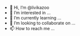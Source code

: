 - 👋 Hi, I’m @livikazoo
- 👀 I’m interested in ...
- 🌱 I’m currently learning ...
- 💞️ I’m looking to collaborate on ...
- 📫 How to reach me ...

<!---
livikazoo/livikazoo is a ✨ special ✨ repository because its `README.md` (this file) appears on your GitHub profile.
You can click the Preview link to take a look at your changes.
--->
